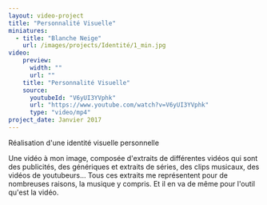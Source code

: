 ```yaml
---
layout: video-project
title: "Personnalité Visuelle"
miniatures:
  - title: "Blanche Neige"
    url: /images/projects/Identité/1_min.jpg
video:
    preview:
      width: ""
      url: ""
    title: "Personnalité Visuelle"
    source:
      youtubeId: "V6yUI3YVphk"
      url: "https://www.youtube.com/watch?v=V6yUI3YVphk"
      type: "video/mp4"
project_date: Janvier 2017
---
```

Réalisation d'une identité visuelle personnelle 

Une vidéo à mon image, composée d'extraits de différentes vidéos qui sont des publicités,
des génériques et extraits de séries, des clips musicaux, des vidéos de youtubeurs...
Tous ces extraits me représentent pour de nombreuses raisons, la musique y compris. 
Et il en va de même pour l'outil qu'est la vidéo.
